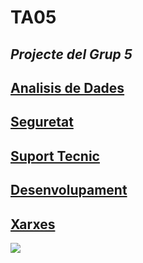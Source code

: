 # TA05
***Projecte del Grup 5***
-
## [Analisis de Dades](./IA_Analisisdedades.md)

## [Seguretat](./IA_Seguretat.md)

## [Suport Tecnic](./IA_SuportTecnic.md)

## [Desenvolupament](./IA_desenvolupament.md)

## [Xarxes](./IA_Xarxes.md)

![](https://geekland.eu/wp-content/uploads/2019/04/aprender-markdown.png)
